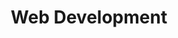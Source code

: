 ---
id: "1"
slug: "development"
title: "Web Development"
image: "code.svg"
description: "I use various web technologies to develop attractive websites which converts visitors to customers. I develop creative and responsive website layouts.I use various web technologies to develop attractive
I use various web technologies to develop attractive websites which converts visitors to customers. I develop creative and responsive website layouts.I use various web technologies to develop attractive

"
---